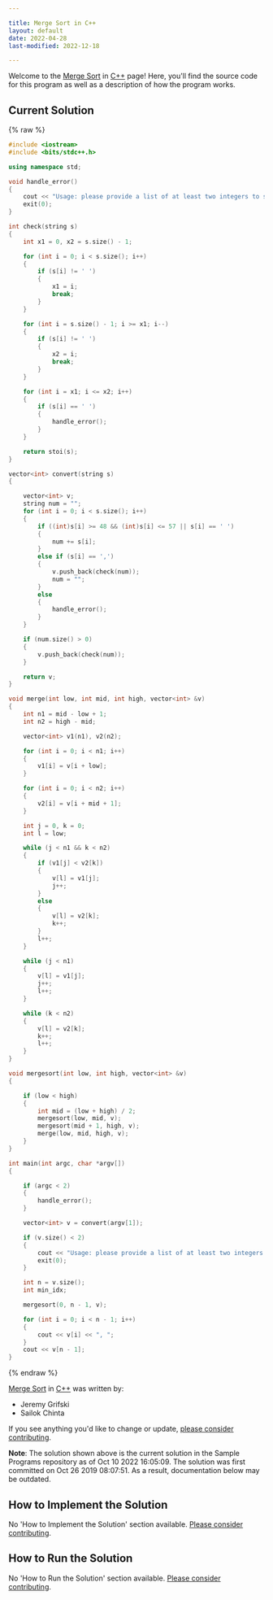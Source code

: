 ```yaml
---

title: Merge Sort in C++
layout: default
date: 2022-04-28
last-modified: 2022-12-18

---
```


Welcome to the [Merge Sort](https://sampleprograms.io/projects/merge-sort) in [C++](https://sampleprograms.io/languages/c-plus-plus) page! Here, you'll find the source code for this program as well as a description of how the program works.

## Current Solution

{% raw %}

```c++
#include <iostream>
#include <bits/stdc++.h>

using namespace std;

void handle_error()
{
    cout << "Usage: please provide a list of at least two integers to sort in the format \"1, 2, 3, 4, 5\"" << endl;
    exit(0);
}

int check(string s)
{
    int x1 = 0, x2 = s.size() - 1;

    for (int i = 0; i < s.size(); i++)
    {
        if (s[i] != ' ')
        {
            x1 = i;
            break;
        }
    }

    for (int i = s.size() - 1; i >= x1; i--)
    {
        if (s[i] != ' ')
        {
            x2 = i;
            break;
        }
    }

    for (int i = x1; i <= x2; i++)
    {
        if (s[i] == ' ')
        {
            handle_error();
        }
    }

    return stoi(s);
}

vector<int> convert(string s)
{

    vector<int> v;
    string num = "";
    for (int i = 0; i < s.size(); i++)
    {
        if ((int)s[i] >= 48 && (int)s[i] <= 57 || s[i] == ' ')
        {
            num += s[i];
        }
        else if (s[i] == ',')
        {
            v.push_back(check(num));
            num = "";
        }
        else
        {
            handle_error();
        }
    }

    if (num.size() > 0)
    {
        v.push_back(check(num));
    }

    return v;
}

void merge(int low, int mid, int high, vector<int> &v)
{
    int n1 = mid - low + 1;
    int n2 = high - mid;

    vector<int> v1(n1), v2(n2);

    for (int i = 0; i < n1; i++)
    {
        v1[i] = v[i + low];
    }

    for (int i = 0; i < n2; i++)
    {
        v2[i] = v[i + mid + 1];
    }

    int j = 0, k = 0;
    int l = low;

    while (j < n1 && k < n2)
    {
        if (v1[j] < v2[k])
        {
            v[l] = v1[j];
            j++;
        }
        else
        {
            v[l] = v2[k];
            k++;
        }
        l++;
    }

    while (j < n1)
    {
        v[l] = v1[j];
        j++;
        l++;
    }

    while (k < n2)
    {
        v[l] = v2[k];
        k++;
        l++;
    }
}

void mergesort(int low, int high, vector<int> &v)
{

    if (low < high)
    {
        int mid = (low + high) / 2;
        mergesort(low, mid, v);
        mergesort(mid + 1, high, v);
        merge(low, mid, high, v);
    }
}

int main(int argc, char *argv[])
{

    if (argc < 2)
    {
        handle_error();
    }

    vector<int> v = convert(argv[1]);

    if (v.size() < 2)
    {
        cout << "Usage: please provide a list of at least two integers to sort in the format \"1, 2, 3, 4, 5\"" << endl;
        exit(0);
    }

    int n = v.size();
    int min_idx;

    mergesort(0, n - 1, v);

    for (int i = 0; i < n - 1; i++)
    {
        cout << v[i] << ", ";
    }
    cout << v[n - 1];
}
```

{% endraw %}

[Merge Sort](https://sampleprograms.io/projects/merge-sort) in [C++](https://sampleprograms.io/languages/c-plus-plus) was written by:

- Jeremy Grifski
- Sailok Chinta

If you see anything you'd like to change or update, [please consider contributing](https://github.com/TheRenegadeCoder/sample-programs).

**Note**: The solution shown above is the current solution in the Sample Programs repository as of Oct 10 2022 16:05:09. The solution was first committed on Oct 26 2019 08:07:51. As a result, documentation below may be outdated.

## How to Implement the Solution

No 'How to Implement the Solution' section available. [Please consider contributing](https://github.com/TheRenegadeCoder/sample-programs-website).

## How to Run the Solution

No 'How to Run the Solution' section available. [Please consider contributing](https://github.com/TheRenegadeCoder/sample-programs-website).
